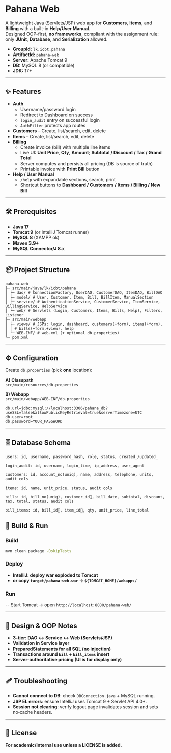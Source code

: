 # Pahana Web

A lightweight Java (Servlets/JSP) web app for **Customers**, **Items**, and **Billing** with a built-in **Help/User Manual**.  
Designed OOP-first, **no frameworks**, compliant with the assignment rule: only **JUnit**, **Database**, and **Serialization** allowed.

- **GroupId:** `lk.icbt.pahana`
- **ArtifactId:** `pahana-web`
- **Server:** Apache Tomcat 9
- **DB:** MySQL 8 (or compatible)
- **JDK:** 17+

---

## ✨ Features

- **Auth**
    - Username/password login
    - Redirect to Dashboard on success
    - `login_audit` entry on successful login
    - `AuthFilter` protects app routes
- **Customers** – Create, list/search, edit, delete
- **Items** – Create, list/search, edit, delete
- **Billing**
    - Create invoice (bill) with multiple line items
    - Live UI: **Unit Price**, **Qty**, **Amount**; **Subtotal / Discount / Tax / Grand Total**
    - Server computes and persists all pricing (DB is source of truth)
    - Printable invoice with **Print Bill** button
- **Help / User Manual**
    - `/help` with expandable sections, search, print
    - Shortcut buttons to **Dashboard / Customers / Items / Billing / New Bill**

---

## 🛠 Prerequisites

- **Java 17**
- **Tomcat 9** (or IntelliJ Tomcat runner)
- **MySQL 8** (XAMPP ok)
- **Maven 3.9+**
- **MySQL Connector/J 8.x**

---

## 📦 Project Structure

```text
pahana-web
├─ src/main/java/lk/icbt/pahana
│ ├─ dao/ # ConnectionFactory, UserDAO, CustomerDAO, ItemDAO, BillDAO
│ ├─ model/ # User, Customer, Item, Bill, BillItem, ManualSection
│ ├─ service/ # AuthenticationService, CustomerService, ItemService, BillingService, HelpService
│ └─ web/ # Servlets (Login, Customers, Items, Bills, Help), Filters, Listener
├─ src/main/webapp
│ ├─ views/ # JSPs: login, dashboard, customers(+form), items(+form),
│ │ # bills(+form,+view), help
│ └─ WEB-INF/ # web.xml (+ optional db.properties)
└─ pom.xml

```

---

## ⚙️ Configuration

Create `db.properties` (pick **one** location):

**A) Classpath**  
`src/main/resources/db.properties`

**B) Webapp**  
`src/main/webapp/WEB-INF/db.properties`

```properties
db.url=jdbc:mysql://localhost:3306/pahana_db?useSSL=false&allowPublicKeyRetrieval=true&serverTimezone=UTC
db.user=root
db.password=YOUR_PASSWORD

```

---


## 🗄️ Database Schema
```
users: id, username, password_hash, role, status, created_/updated_

login_audit: id, username, login_time, ip_address, user_agent

customers: id, account_no(uniq), name, address, telephone, units, audit cols

items: id, name, unit_price, status, audit cols

bills: id, bill_no(uniq), customer_id🔗, bill_date, subtotal, discount, tax, total, status, audit cols

bill_items: id, bill_id🔗, item_id🔗, qty, unit_price, line_total

```
## 🚀 Build & Run

### Build

```bash
mvn clean package -DskipTests

```
### Deploy
- **IntelliJ: deploy war exploded to Tomcat**
- **or copy `target/pahana-web.war` → `${TOMCAT_HOME}/webapps/`**

### Run
-- Start Tomcat → open
`http://localhost:8080/pahana-web/`

---
## 🧠 Design & OOP Notes

- **3-tier: DAO ↔ Service ↔ Web (Servlets/JSP)**
- **Validation in Service layer**
- **PreparedStatements for all SQL (no injection)**
- **Transactions around ```bill``` + ```bill_items``` insert**
- **Server-authoritative pricing (UI is for display only)**

---

## 🩹 Troubleshooting

- **Cannot connect to DB**: check `DBConnection.java` + MySQL running.
- **JSP EL errors**: ensure IntelliJ uses Tomcat 9 + Servlet API 4.0+.
- **Session not clearing**: verify logout page invalidates session and sets no‑cache headers.

---

## 📄 License

**For academic/internal use unless a LICENSE is added.**
